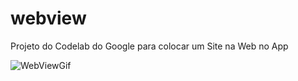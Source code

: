 # webview

Projeto do Codelab do Google para colocar um Site na Web no App

![WebViewGif](https://user-images.githubusercontent.com/108353385/185531210-1bea57cd-deea-4c90-a9e7-f27cba6b0752.gif)
